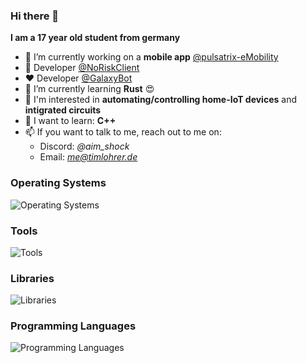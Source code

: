 ### Hi there 👋

**I am a 17 year old student from germany**

- 🔭 I’m currently working on a **mobile app** [@pulsatrix-eMobility](https://github.com/pulsatrix-emobility/)
- 👀 Developer [@NoRiskClient](https://github.com/NoRiskClient/)
- ❤️ Developer [@GalaxyBot](https://github.com/GalaxyBotTeam)
- 🌱 I’m currently learning **Rust** 😍
- 🔎 I'm interested in **automating/controlling home-IoT devices** and **intigrated circuits**
- 🤯 I want to learn: **C++**
- 📫 If you want to talk to me, reach out to me on: 
  - Discord: *@aim_shock*
  - Email: *me@timlohrer.de*

### Operating Systems
![Operating Systems](https://skillicons.dev/icons?i=windows,apple,linux,ubuntu)

### Tools
![Tools](https://skillicons.dev/icons?i=git,github,cloudflare,docker,firebase,flutter,ktor,mongodb,npm,nodejs,svelte,tauri,vscode,idea,webstorm,postman,arduino,bash)

### Libraries
![Libraries](https://skillicons.dev/icons?i=discordjs,express)

### Programming Languages
![Programming Languages](https://skillicons.dev/icons?i=js,go,rust,dart,kotlin,css,html,py,wasm)

